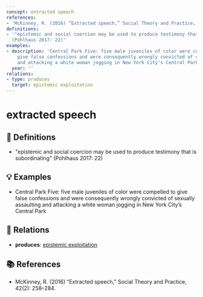 ```yaml
---
concept: extracted speech
references:
- 'McKinney, R. (2016) “Extracted speech,” Social Theory and Practice, 42(2): 258–284.'
definitions:
- '"epistemic and social coercion may be used to produce testimony that is subordinating"
  (Pohlhaus 2017: 22)'
examples:
- description: 'Central Park Five: five male juveniles of color were compelled to
    give false confessions and were consequently wrongly convicted of sexually assaulting
    and attacking a white woman jogging in New York City’s Central Park'
  year: ''
relations:
- type: produces
  target: epistemic exploitation
---
```


# extracted speech

## 📖 Definitions

- "epistemic and social coercion may be used to produce testimony that is subordinating" (Pohlhaus 2017: 22)

## 💡 Examples

- Central Park Five: five male juveniles of color were compelled to give false confessions and were consequently wrongly convicted of sexually assaulting and attacking a white woman jogging in New York City’s Central Park

## 🔗 Relations

- **produces**: [epistemic exploitation](./epistemic-exploitation.md)

## 📚 References

- McKinney, R. (2016) “Extracted speech,” Social Theory and Practice, 42(2): 258–284.
